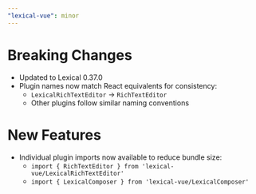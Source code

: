 ```yaml
---
"lexical-vue": minor
---
```


# Breaking Changes

- Updated to Lexical 0.37.0
- Plugin names now match React equivalents for consistency:
  - `LexicalRichTextEditor` → `RichTextEditor`
  - Other plugins follow similar naming conventions

# New Features

- Individual plugin imports now available to reduce bundle size:
  - `import { RichTextEditor } from 'lexical-vue/LexicalRichTextEditor'`
  - `import { LexicalComposer } from 'lexical-vue/LexicalComposer'`
